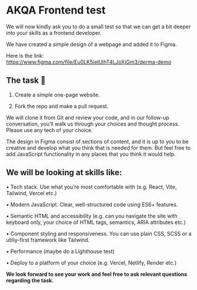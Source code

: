 # AKQA Frontend test
 
We will now kindly ask you to do a small test so that we can get a bit deeper into your skills as a frontend developer. 

We have created a simple design of a webpage and added it to Figma. 
 
Here is the link: https://www.figma.com/file/Eu0LK5ielUlhT4LJoXjGm3/derma-demo 

 
## The task 🔨

1. Create a simple one-page website.

2. Fork the repo and make a pull request.
 
We will clone it from Git and review your code, and in our follow-up conversation, you’ll walk us through your choices and thought process. Please use any tech of your choice. 
 
The design in Figma consist of sections of content, and it is up to you to be creative and develop what you think that is needed for them. But feel free to add JavaScript functionality in any places that you think it would help.
 

## We will be looking at skills like:
 
•	Tech stack. Use what you’re most comfortable with (e.g. React, Vite, Tailwind, Vercel etc.)
 
•	Modern JavaScript. Clear, well-structured code using ES6+ features.
 
•	Semantic HTML and accessibility (e.g. can you navigate the site with keyboard only, your choice of HTML tags, semantics, ARIA attributes etc.)
 
•	Component styling and responsiveness. You can use plain CSS, SCSS or a utiliy-first framework like Tailwind.
 
•	Performance (maybe do a Lighthouse test)

• Deploy to a platform of your choice (e.g. Vercel, Netlify, Render etc.)
 
**We look forward to see your work and feel free to ask relevant questions regarding the task.**
